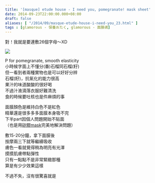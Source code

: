 ```yaml
---
title: '[masque] etude house - I need you, pomegranate! mask sheet'
date: 2014-09-23T22:00:00.000+08:00
draft: false
aliases: [ "/2014/09/masque-etude-house-i-need-you_23.html" ]
tags : [glamorous - 保養おたく, glamorous - 面膜魂]
---
```


對！我就是要連敷26個字母～XD  

![](/images/etudehousep.jpg)

P for pomegranate, smooth elasticity  
小時候字面上不懂分(番)石榴同石榴(籽)  
但一看到者兩種實物也是可以好好分辨  
石榴(籽)，抗氧化的能力很高  
果汁的味道酸酸的很好喝  
不過汁液滴落衣服好難清洗  
食的時候要吐核也是件麻煩的事  
  
面膜顏色是維持白色不是紅色  
精華還是很多多多面膜本身吸不完  
下半part因個人問題開始不貼面  
（也是用[矽膠mask](https://hidie.net/daisosilicone/)完美地解決問題）  
  
敷15-20分鐘，拿下面膜後  
按摩兩三下就等繼續吸收  
膚色一看就覺得稍為明亮有光澤  
摸摸肌膚帶點彈性  
只有一點點不是非常緊緻那種  
算是有少少效果這樣  
  
不過不失，沒有很驚喜就是

